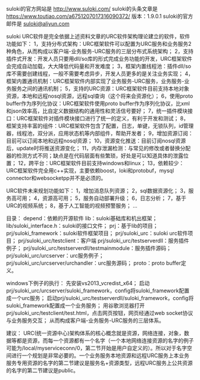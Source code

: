 suloki的官方网站是 http://www.suloki.com/
suloki的头条文章是 https://www.toutiao.com/a6751207017316090372/
版本：1.9.0.1
suloki的官方邮件是 suloki@aliyun.com

suloki URC软件是完全依据上述资料文章的URC软件架构理论建立的软件，软件功能如下：
1，支持分布式架构：URC框架软件可以配置为URC服务和业务服务2种角色，从而构成以客户端-业务服务-URC服务的三层分布式系统架构；
2，支持插件式开发：开发人员只要用dll/so库的形式完成业务功能的开发，URC框架软件会完成自动加载，大大降低代码量和开发难度；
3，框架内置线程池：插件dll/so库不需要创建线程，一般不需要考虑异步，开发人员更多的是关注业务实现；
4，框架内置通讯机制：URC框架软件内部实现了业务服务-URC服务，业务服务-业务服务之间的通讯机制；
5，支持的URC资源：URC框架软件目前支持本地对象资源，本地和远程nosql资源，远程sql查询（这个将来会资源化）；
6，使用proto buffer作为序列化协议：URC框架软件使用proto buffer作为序列化协议，比xml和json效率高，比自定义数据结构的通用性和灵活信号要好；
7，统一插件模块接口：URC框架软件对插件模块接口进行了统一的定义，有利于开发和测试；
8，框架支持丰富的组件：URC框架软件包含了配置，日志，单键，无锁队列，id管理器，线程池，双分派，应用状态机等内部组件，帮助开发者；
9，增加资源订阅：目前可以订阅本地和远程nosql资源；
10，资源变化推送：目前订阅nosql资源后，update时将推送资源变化；
11，内存泄漏检测：与常见的修改或者替换分配器的检测方式不同；缺点是在代码层面有些繁琐，好处是可以知道具体的泄露位置；
12，跨平台：URC框架软件目前支持windows和linux；
13，依赖较少：URC框架软件完全用c++实现，主要依赖boost，loki和protobuf，mysql connector和websocketpp并不是必须的。

URC软件未来规划功能如下：
1，增加消息队列资源；
2，sql数据资源化；
3，服务高可用；
4，资源高可用；
5，服务自动部署升级；
6，日志分析；
7，基于URC的视频系统；
8，基于人工智能的视频预警服务；
...

目录：
depend：依赖的开源软件
lib：suloki基础库和机出框架；
lib/suloki_interface.h：suloki的接口文件；
prj：基于lib的项目；
prj/suloki_framework：suloki软件框架项目；
prj/suloki_urc：suloki urc软件项目；
prj/suloki_urc/testclient：客户端
prj/suloki_urc/testserverdll：服务插件例子；
prj/suloki_urc/testserverdll/testmainmodule：服务插件源码；
prj/suloki_urc/urcserver：urc服务例子；
prj/suloki_urc/urcserver/urchandler：urc服务源码；
proto：proto buffer定义。

windows下例子的执行：
先安装vs2013_vcredist_x64；
启动prj/suloki_urc/urcserver/suloki_framework，config将suloki_framework配置成一个urc服务；
启动prj/suloki_urc/testserverdll/suloki_framework，config将suloki_framework配置成一个业务服务；
用谷歌浏览器打开prj/suloki_urc/testclient/test.html，点击网页按钮，网页经通过web socket协议与业务服务交互；
从而构成客户端-业务服务-URC服务的三层体系。

建议：
URC(统一资源中心)架构体系的核心概念就是资源，网络连接，对象，数据等都是资源，而每一个资源都有一个名字（一个本地网络连接资源的名字的例子可能为/local/myserviceconn/0，第二节开始是用户自定义的）。所以对于名字空间进行一个规划是非常必要的。一个业务服务本地资源和远程URC服务上本业务服务专用资源的名字的第二节建议是服务名+资源类型，远程URC服务上公共资源的名字的第二节建议是public。